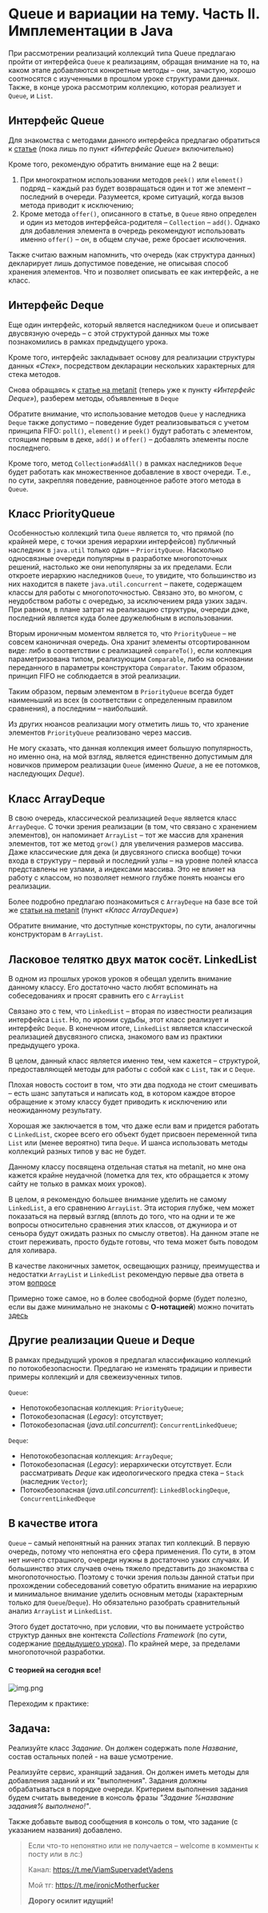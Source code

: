 # Queue и вариации на тему. Часть II. Имплементации в Java

При рассмотрении реализаций коллекций типа Queue предлагаю пройти от интерфейса `Queue` к реализациям, обращая внимание
на то, на каком этапе добавляются конкретные методы – они, зачастую, хорошо соотносятся с изученными в прошлом уроке
структурами данных. Также, в конце урока рассмотрим коллекцию, которая реализует и `Queue`, и `List`.

## Интерфейс Queue

Для знакомства с методами данного интерфейса предлагаю обратиться к [статье](https://metanit.com/java/tutorial/5.7.php)
(пока лишь по пункт _«Интерфейс Queue»_ включительно)

Кроме того, рекомендую обратить внимание еще на 2 вещи:

1. При многократном использовании методов `peek()` или `element()` подряд – каждый раз будет возвращаться один и тот же
   элемент – последний в очереди. Разумеется, кроме ситуаций, когда вызов метода приводит к исключению;
2. Кроме метода `offer()`, описанного в статье, в `Queue` явно определен и один из методов
   интерфейса-родителя – `Collection` – `add()`. Однако для добавления элемента в очередь рекомендуют использовать
   именно `offer()` – он, в общем случае, реже бросает исключения.

Также считаю важным напомнить, что очередь (как структура данных) декларирует лишь допустимое поведение, не описывая
способ хранения элементов. Что и позволяет описывать ее как интерфейс, а не класс.

## Интерфейс Deque

Еще один интерфейс, который является наследником `Queue` и описывает двусвязную очередь – с этой структурой данных мы
тоже познакомились в рамках предыдущего урока.

Кроме того, интерфейс закладывает основу для реализации структуры данных _«Стек»_, посредством декларации нескольких
характерных для стека методов.

Снова обращаясь к [статье на metanit](https://metanit.com/java/tutorial/5.7.php) (теперь уже к пункту _«Интерфейс
Deque»_), разберем методы, объявленные в `Deque`

Обратите внимание, что использование методов `Queue` у наследника `Deque` также допустимо – поведение будет
реализовываться с учетом принципа FIFO: `poll()`, `element()` и `peek()` будут работать с элементом, стоящим первым в
деке, `add()` и `offer()` – добавлять элементы после последнего.

Кроме того, метод `Collection#addAll()` в рамках наследников `Deque` будет работать как множественное добавление в хвост
очереди. Т.е., по сути, закрепляя поведение, равноценное работе этого метода в `Queue`.

## Класс PriorityQueue

Особенностью коллекций типа `Queue` является то, что прямой (по крайней мере, с точки зрения иерархии интерфейсов)
публичный наследник в `java.util` только один – `PriorityQueue`. Насколько односвязные очереди популярны в разработке
многопоточных решений, настолько же они непопулярны за их пределами. Если откроете иерархию наследников `Queue`, то
увидите, что большинство из них находится в пакете `java.util.concurrent` – пакете, содержащем классы для работы с
многопоточностью. Связано это, во многом, с неудобством работы с очередью, за исключением ряда узких задач. При равном,
в плане затрат на реализацию структуры, очереди дэке, последний является куда более дружелюбным в использовании.

Вторым ироничным моментом является то, что `PriorityQueue` – не совсем каноничная очередь. Она хранит элементы
отсортированном виде: либо в соответствии с реализацией `compareTo()`, если коллекция параметризована типом,
реализующим `Comparable`, либо на основании переданного в параметры конструктора `Comparator`. Таким образом, принцип
FIFO не соблюдается в этой реализации.

Таким образом, первым элементом в `PriorityQueue` всегда будет наименьший из всех (в соответствии с определенным
правилом сравнения), а последним – наибольший.

Из других нюансов реализации могу отметить лишь то, что хранение элементов `PriorityQueue` реализовано через массив.

Не могу сказать, что данная коллекция имеет большую популярность, но именно она, на мой взгляд, является единственно
допустимым для новичков примером реализации `Queue` (именно _Queue_, а не ее потомков, наследующих _Deque_).

## Класс ArrayDeque

В свою очередь, классической реализацией `Deque` является класс `ArrayDeque`. С точки зрения реализации (в том, что
связано с хранением элементов), он напоминает `ArrayList` – тот же массив для хранения элементов, тот же метод `grow()`
для увеличения размеров массива. Даже классические для дека (и двусвязного списка вообще) точки входа в структуру –
первый и последний узлы – на уровне полей класса представлены не узлами, а индексами массива. Это не влияет на работу с
классом, но позволяет немного глубже понять нюансы его реализации.

Более подробно предлагаю познакомиться с `ArrayDeque` на базе все той же
[статьи на metanit](https://metanit.com/java/tutorial/5.7.php) (пункт _«Класс ArrayDeque»_)

Обратите внимание, что доступные конструкторы, по сути, аналогичны конструкторам в `ArrayList`.

## Ласковое телятко двух маток сосёт. LinkedList

В одном из прошлых уроков уроков я обещал уделить внимание данному классу. Его достаточно часто любят вспоминать на
собеседованиях и просят сравнить его с `ArrayList`

Связано это с тем, что `LinkedList` – вторая по известности реализация интерфейса `List`. Но, по иронии судьбы, этот
класс реализует и интерфейс `Deque`. В конечном итоге, `LinkedList` является классической реализацией двусвязного
списка, знакомого вам из практики предыдущего урока.

В целом, данный класс является именно тем, чем кажется – структурой, предоставляющей методы для работы с собой как
с `List`, так и с `Deque`.

Плохая новость состоит в том, что эти два подхода не стоит смешивать – есть шанс запутаться и написать код, в котором
каждое второе обращение к этому классу будет приводить к исключению или неожиданному результату.

Хорошая же заключается в том, что даже если вам и придется работать с `LinkedList`, скорее всего его объект будет
присвоен переменной типа `List` или (менее вероятно) типа `Deque`. И шанса использовать методы коллекций разных типов у
вас не будет.

Данному классу посвящена отдельная статья на metanit, но мне она кажется крайне неудачной (пометка для тех, кто
обращается к этому сайту не только в рамках моих уроков).

В целом, я рекомендую большее внимание уделить не самому `LinkedList`, а его сравнению `ArrayList`. Эта история глубже,
чем может показаться на первый взгляд (вплоть до того, что на одни и те же вопросы относительно сравнения этих классов,
от джуниора и от сеньора будут ожидать разных по смыслу ответов). На данном этапе не стоит переживать, просто будьте
готовы, что тема может быть поводом для холивара.

В качестве лаконичных заметок, освещающих разницу, преимущества и недостатки `ArrayList` и `LinkedList` рекомендую
первые два ответа в этом
[вопросе](https://ru.stackoverflow.com/questions/568119/%D0%9E%D1%82%D0%BB%D0%B8%D1%87%D0%B8%D0%B5-arraylist-%D0%BE%D1%82-linkedlist)

Примерно тоже самое, но в более свободной форме (будет полезно, если вы даже минимально не знакомы с **О-нотацией**)
можно почитать [здесь](https://javarush.com/quests/lectures/questsyntax.level08.lecture05)

## Другие реализации Queue и Deque

В рамках предыдущий уроков я предлагал классификацию коллекций по потокобезопасности. Предлагаю не изменять традиции и
привести примеры коллекций и для свежеизученных типов.

`Queue`:

- Непотокобезопасная коллекция: `PriorityQueue`;
- Потокобезопасная (_Legacy_): отсутствует;
- Потокобезопасная (_java.util.concurrent_): `ConcurrentLinkedQueue`;

`Deque`:

- Непотокобезопасная коллекция: `ArrayDeque`;
- Потокобезопасная (_Legacy_): иерархически отсутствует. Если рассматривать _Deque_ как идеологического предка стека –
  `Stack` (наследник `Vector`);
- Потокобезопасная (_java.util.concurrent_): `LinkedBlockingDeque`, `ConcurrentLinkedDeque`

## В качестве итога

`Queue` – самый непонятный на ранних этапах тип коллекций. В первую очередь, потому что непонятна его сфера применения.
По сути, в этом нет ничего страшного, очереди нужны в достаточно узких случаях. И большинство этих случаев очень тяжело
представить до знакомства с многопоточностью. Поэтому с точки зрения пользы данной статьи при прохождении собеседований
советую обратить внимание на иерархию и минимальное внимание уделить основным методы (характерным только
для `Queue`/`Deque`). Но обязательно разобрать сравнительный анализ `ArrayList` и `LinkedList`.

Этого будет достаточно, при условии, что вы понимаете устройство структур данных вне контекста _Collections Framework_ 
(по сути, содержание [предыдущего урока](https://telegra.ph/Queue-i-variacii-na-temu-CHast-I-Struktury-dannyh-01-17)). 
По крайней мере, за пределами многопоточной разработки.

#### С теорией на сегодня все!

![img.png](../../../commonmedia/defaultFooter.jpg)

Переходим к практике:

## Задача:

Реализуйте класс _Задание_. Он должен содержать поле _Название_, состав остальных полей - на ваше усмотрение.

Реализуйте сервис, хранящий задания. Он должен иметь методы для добавления заданий и их "выполнения". Задания должны
обрабатываться в порядке очереди. Критерием выполнения задания будем считать выведение в консоль фразы _"Задание
%название задания% выполнено!"_.

Также добавьте вывод сообщения в консоль о том, что задание (с указанием названия) добавлено.

> Если что-то непонятно или не получается – welcome в комменты к посту или в лс:)
>
> Канал: https://t.me/ViamSupervadetVadens
>
> Мой тг: https://t.me/ironicMotherfucker
>
> **Дорогу осилит идущий!**